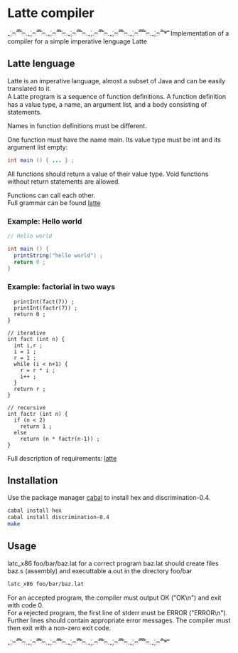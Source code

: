 # Latte compiler
₊̣̇.ෆ˟̑̑˚̑̑˟̑ෆ.₊̣̇.ෆ˟̑̑˚̑̑˟̑ෆ.₊̣̇.ෆ˟̑̑˚̑̑˟̑ෆ.₊̣̇.ෆ˟̑̑˚̑̑˟̑ෆ.₊̣̇..ෆ˟̑̑˚̑̑˟̑ෆ.₊̣̇.ෆ˟̑̑˚̑̑˟̑ෆ.₊̣̇.ෆ˟̑̑˚̑̑˟̑̑˟̑ෆ.₊̣̇.ෆ˟̑̑˚̑*̑˟̑
Implementation of a compiler for a simple imperative lenguage Latte

## Latte lenguage
Latte is an imperative language, almost a subset of Java and can be easily translated to it.   
A Latte program is a sequence of function deﬁnitions. A function definition has a value type, a name, an argument list, and a body consisting of statements.   
   
Names in function definitions must be different.   

One function must have the name main. Its value type must be int and its argument list empty:
```java
int main () { ... } ;
```
All functions should return a value of their value type. Void functions without return statements are allowed.   
  
Functions can call each other.    
Full grammar can be found [latte](https://github.com/gzybola/latte-compiler/blob/master/src/Latte.cf)

### Example: Hello world
```java
// Hello world 

int main () {
  printString("hello world") ;
  return 0 ;
}
```
### Example: factorial in two ways
```int main () {
  printInt(fact(7)) ;
  printInt(factr(7)) ;
  return 0 ;
}

// iterative
int fact (int n) {
  int i,r ;
  i = 1 ;
  r = 1 ;
  while (i < n+1) {
    r = r * i ;
    i++ ;
  }
  return r ;
}

// recursive
int factr (int n) {
  if (n < 2) 
    return 1 ;
  else 
    return (n * factr(n-1)) ; 
}
```
Full description of requirements: [latte](https://www.mimuw.edu.pl/~ben/Zajecia/Mrj2019/Latte/description.html)

## Installation

Use the package manager [cabal](https://hackage.haskell.org/package/Cabal) to install hex and discrimination-0.4.

```bash
cabal install hex
cabal install discrimination-0.4
make
```

## Usage

latc_x86 foo/bar/baz.lat for a correct program baz.lat should create files baz.s (assembly) and executtable a.out in the directory foo/bar
```bash
latc_x86 foo/bar/baz.lat
```
For an accepted program, the compiler must output OK ("OK\n") and exit with code 0.  
For a rejected program, the first line of stderr must be ERROR ("ERROR\n"). Further lines should contain appropriate error messages. The compiler must then exit with a non-zero exit code.

₊̣̇.ෆ˟̑̑˚̑̑˟̑ෆ.₊̣̇.ෆ˟̑̑˚̑̑˟̑ෆ.₊̣̇.ෆ˟̑̑˚̑̑˟̑ෆ.₊̣̇.ෆ˟̑̑˚̑̑˟̑ෆ.₊̣̇..ෆ˟̑̑˚̑̑˟̑ෆ.₊̣̇.ෆ˟̑̑˚̑̑˟̑ෆ.₊̣̇.ෆ˟̑̑˚̑̑˟̑̑˟̑ෆ.₊̣̇.ෆ˟̑̑˚̑*̑˟̑
